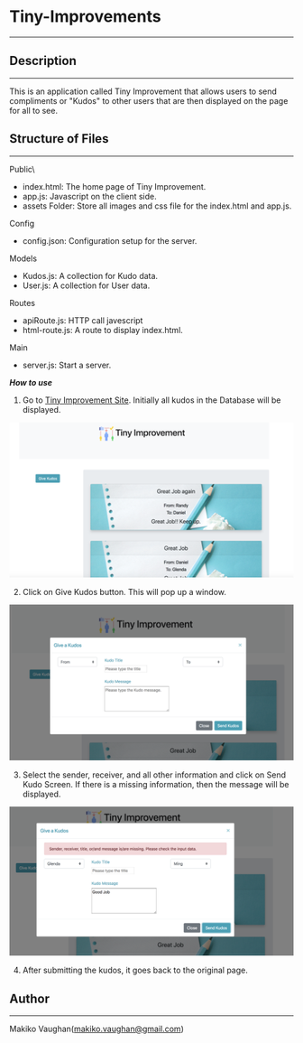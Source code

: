 # Tiny-Improvements
___

## Description
___

This is an application called Tiny Improvement that allows users to send compliments or "Kudos" to other users that are then displayed on the page for all to see. 

## Structure of Files
___

Public\
 * index.html: The home page of Tiny Improvement.
 * app.js: Javascript on the client side.
 * assets Folder: Store all images and css file for the index.html and app.js.

 Config
 * config.json: Configuration setup for the server.

 Models
 * Kudos.js: A collection for Kudo data.
 * User.js: A collection for User data.

 Routes
 * apiRoute.js: HTTP call javescript
 * html-route.js: A route to display index.html.

 Main
 * server.js: Start a server.

 ***How to use***

 1. Go to [Tiny Improvement Site](https://floating-oasis-34350.herokuapp.com/ ). Initially all kudos in the Database will be displayed.

![home](./public/assets/images/Home.png)

2. Click on  Give Kudos button. This will pop up a window.

![kudos](./public/assets/images/kudos.png)

3. Select the sender, receiver, and all other information and click on Send Kudo Screen. If there is a missing information, then the message will be displayed.

![error_msg](./public/assets/images/error.png)

4. After submitting the kudos, it goes back to the original page.

## Author
___

Makiko Vaughan(makiko.vaughan@gmail.com)